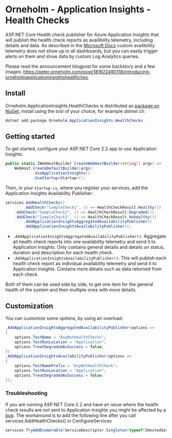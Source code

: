 # Orneholm - Application Insights - Health Checks

ASP.NET Core Health check publisher for Azure Application Insights that will publish the health check reports as availibility telemetry, including details and data.
As described in the [Microsoft Docs](https://docs.microsoft.com/en-us/azure/azure-monitor/app/monitor-web-app-availability#alert-on-custom-analytics-queries) custom availibility telemetry does not show up in all dashboards, but you can easily trigger alerts on them and show data by custom Log Analytics queries.

Please read the announcement blogpost for some backstory and a few images:
https://peter.orneholm.com/post/181922490118/introducing-orneholmapplicationinsightshealthchec

## Install

Orneholm.ApplicationInsights.HealthChecks is distributed as [package on NuGet](https://www.nuget.org/packages/Orneholm.ApplicationInsights.HealthChecks/), install using the tool of your choice, for example _dotnet cli_:

```powershell
dotnet add package Orneholm.ApplicationInsights.HealthChecks
```

## Getting started

To get started, configure your ASP.NET Core 2.2 app to use Application Insights:

```csharp
public static IWebHostBuilder CreateWebHostBuilder(string[] args) =>
    WebHost.CreateDefaultBuilder(args)
            .UseApplicationInsights()
            .UseStartup<Startup>();
```

Then, in your `Startup.cs`, where you register your services, add the Application Insights  Availability Publisher:

```csharp
services.AddHealthChecks()
        .AddCheck("SampleCheck1", () => HealthCheckResult.Healthy())
	.AddCheck("SampleCheck2", () => HealthCheckResult.Degraded())
	.AddCheck("SampleCheck3", () => HealthCheckResult.Unhealthy())
        .AddApplicationInsightsAggregatedAvailabilityPublisher()
        .AddApplicationInsightsAvailabilityPublisher();
```

- `.AddApplicationInsightsAggregatedAvailabilityPublisher()`: Aggregate all health check reports into one availability telemetry and send it to Application Insights. Only contains general details and details on status, duration and description for each health check.
- `.AddApplicationInsightsAvailabilityPublisher()`: This will publish each health check report as individual availability telemetry and send it to Application Insights. Contains more details such as data returned from each check.

Both of them can be used side by side, to get one item for the general health of the system and then multiple ones with more details.

## Customization

You can customize some options, by using an overload:

```csharp
.AddApplicationInsightsAggregatedAvailabilityPublisher(options =>
{
    options.TestName = "AspNetHealthChecks";
    options.TestRunLocation = "Application";
    options.TreatDegradedAsSuccess = false;
})
.AddApplicationInsightsAvailabilityPublisher(options =>
{
    options.TestNamePrefix = "AspNetHealthCheck";
    options.TestRunLocation = "Application";
    options.TreatDegradedAsSuccess = false;
});
```
### Troubleshooting
If you are running ASP.NET Core 2.2 and have an issue where the health check results are not sent to Application Insights you might be affected by a [bug](https://github.com/aspnet/Extensions/issues/639).
The workaround is to add the following line after you call services.AddHealthChecks() in ConfigureServices
```csharp
services.TryAddEnumerable(ServiceDescriptor.Singleton(typeof(IHostedService), typeof(HealthCheckPublisherOptions).Assembly.GetType("Microsoft.Extensions.Diagnostics.HealthChecks.HealthCheckPublisherHostedService")));
```
